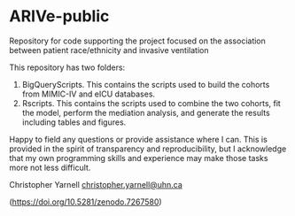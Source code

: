 # ARIVe-public
 Repository for code supporting the project focused on the association between patient race/ethnicity and invasive ventilation

This repository has two folders:

1) BigQueryScripts. This contains the scripts used to build the cohorts from MIMIC-IV and eICU databases.
2) Rscripts. This contains the scripts used to combine the two cohorts, fit the model, perform the mediation analysis, and generate the results including tables and figures.

Happy to field any questions or provide assistance where I can. This is provided in the spirit of transparency and reproducibility, but I acknowledge that my own programming skills and experience may make those tasks more not less difficult.

Christopher Yarnell
christopher.yarnell@uhn.ca

(https://doi.org/10.5281/zenodo.7267580)
